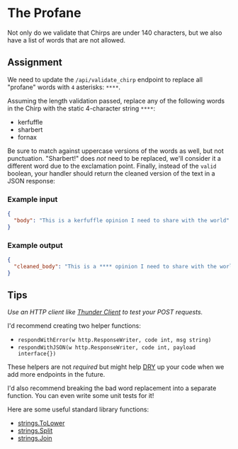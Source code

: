 # The Profane

Not only do we validate that Chirps are under 140 characters, but we also have a list of words that are not allowed.

## Assignment

We need to update the `/api/validate_chirp` endpoint to replace all "profane" words with `4` asterisks: `****`.

Assuming the length validation passed, replace any of the following words in the Chirp with the static 4-character string `****`:

- kerfuffle
- sharbert
- fornax

Be sure to match against uppercase versions of the words as well, but not punctuation. "Sharbert!" does _not_ need to be replaced, we'll consider it a different word due to the exclamation point. Finally, instead of the `valid` boolean, your handler should return the cleaned version of the text in a JSON response:

### Example input

```json
{
  "body": "This is a kerfuffle opinion I need to share with the world"
}
```

### Example output

```json
{
  "cleaned_body": "This is a **** opinion I need to share with the world"
}
```

## Tips

_Use an HTTP client like [Thunder Client](https://marketplace.visualstudio.com/items?itemName=rangav.vscode-thunder-client) to test your POST requests._

I'd recommend creating two helper functions:

- `respondWithError(w http.ResponseWriter, code int, msg string)`
- `respondWithJSON(w http.ResponseWriter, code int, payload interface{})`

These helpers are not _required_ but might help [DRY](https://blog.boot.dev/clean-code/dry-code/) up your code when we add more endpoints in the future.

I'd also recommend breaking the bad word replacement into a separate function. You can even write some unit tests for it!

Here are some useful standard library functions:

- [strings.ToLower](https://pkg.go.dev/strings#ToLower)
- [strings.Split](https://pkg.go.dev/strings#Split)
- [strings.Join](https://pkg.go.dev/strings#Join)
